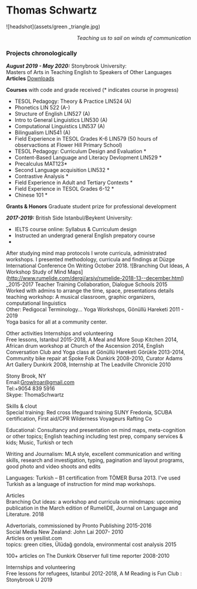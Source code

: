 # Thomas Schwartz
![headshot](assets/green _triangle.jpg)
<p align="right"><i> Teaching us to sail on winds of communication </i></p>

### Projects chronologically    
**_August 2019 - May 2020:_** Stonybrook University:  
Masters of Arts in Teaching English to Speakers of Other Languages  
**Articles**
<a href= "https://nostrathomas0.github.io/1/"> Downloads </a>  
  
**Courses** with code and grade received (* indicates course in progress)
* TESOL Pedagogy: Theory & Practice LIN524 (A)
* Phonetics LIN 522 (A-)
* Structure of English LIN527 (A)
* Intro to General Linguistics LIN530 (A)
* Computational Linguistics LIN537 (A)
* Bilingualism LIN541 (A)
* Field Experience in TESOL Grades K-6 LIN579 (50 hours of observactions at Flower  Hill Primary School) 
* TESOL Pedagogy: Curriculum Design and Evaluation *
* Content-Based Language and Literacy Devlopment LIN529 *
* Precalculus MAT123*
* Second Language acquisition LIN532 *
* Contrastive Analysis *
* Field Experience in Adult and Tertiary Contexts *
* Field Experience in TESOL Grades 6-12 *
* Chinese 101 *

**Grants & Honors**
Graduate student prize for professional development  

**_2017-2019:_** British Side Istanbul/Beykent University:  
* IELTS course online: Syllabus & Curriculum design 
* Instructed an undergrad general English prepatory course 
* 
After studying mind map protocols I wrote curricula, administrated workshops. I presented methodology, curricula and findings at Düzge International Conference On Writing	 October 2018.
![Branching Out Ideas, A Workshop Study of Mind Maps] (http://www.rumelide.com/dergi/arsiv/rumelide-2018-13--december.html)  
_2015-2017
Teacher Training Collaboration, Dialogue Schools	2015  
Worked with admins to arrange the time, space, presentations details  
teaching workshop: A musical classroom, graphic organizers, computational linguistics  
Other: Pedigocal Terminology... 
Yoga Workshops, Gönüllü Hareketi	2011 - 2019  
Yoga basics for all at a community center.  

  Other activities
Internships and volunteering  
Free lessons, Istanbul 2015-2018, A Meal and More Soup Kitchen 2014, African drum workshop at Church of the Ascension 2014, English Conversation Club and Yoga class at Gönüllü Hareketi Görükle 2013-2014, Community bike repair at Spoke Folk Dunkirk 2008-2010, Curator Adams Art Gallery Dunkirk 2008, Internship at The Leadville Chronicle 2010

Stony Brook, NY  
Email:Growlroar@gmail.com  
Tel:+9054 839 5916  
	Skype: ThomaSchwartz  
   
Skills & clout  
Special training: Red cross lifeguard training SUNY Fredonia, SCUBA certification, First aid/CPR Wilderness Voyageurs Rafting Co

Educational: Consultancy and presentation on mind maps, meta-cognition or other topics; English teaching including test prep, company services & kids; Music, Turkish or tech

Writing and Journalism: MLA style, excellent communication and writing skills, research and investigation, typing, pagination and layout programs, good photo and video shoots and edits 

Languages: Turkish – B1 certification from TÖMER Bursa 2013. I've used Turkish as a language of instruction for mind map workshops.

Articles  
Branching Out ideas: a workshop and curricula on mindmaps: upcoming publication in the March edition of RumeliDE, Journal on Language and Literature.	        2018

Advertorials, commissioned by Pronto Publishing		           2015-2016  
Social Media New Zealand: John Lai                            2007- 2010  
Articles on yesilist.com  
topics: green cities, Ülüdağ gondola, environmental cost analysis           2015  

100+ articles on The Dunkirk Observer full time reporter  2008-2010 

Internships and volunteering  
Free lessons for refugees, Istanbul 2012-2018, A M
Reading is Fun Club : Stonybrook U 2019
